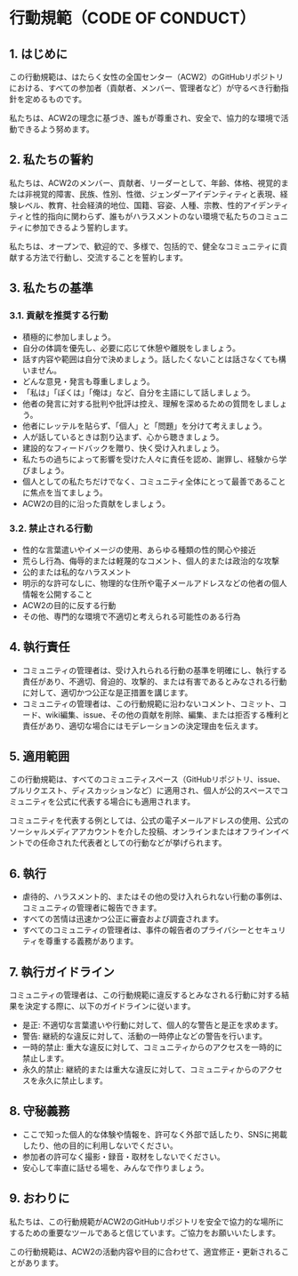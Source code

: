 # 行動規範（CODE OF CONDUCT）

## 1. はじめに

この行動規範は、はたらく女性の全国センター（ACW2）のGitHubリポジトリにおける、すべての参加者（貢献者、メンバー、管理者など）が守るべき行動指針を定めるものです。

私たちは、ACW2の理念に基づき、誰もが尊重され、安全で、協力的な環境で活動できるよう努めます。

## 2. 私たちの誓約

私たちは、ACW2のメンバー、貢献者、リーダーとして、年齢、体格、視覚的または非視覚的障害、民族、性別、性徴、ジェンダーアイデンティティと表現、経験レベル、教育、社会経済的地位、国籍、容姿、人種、宗教、性的アイデンティティと性的指向に関わらず、誰もがハラスメントのない環境で私たちのコミュニティに参加できるよう誓約します。

私たちは、オープンで、歓迎的で、多様で、包括的で、健全なコミュニティに貢献する方法で行動し、交流することを誓約します。

## 3. 私たちの基準

### 3.1. 貢献を推奨する行動
- 積極的に参加しましょう。
- 自分の体調を優先し、必要に応じて休憩や離脱をしましょう。
- 話す内容や範囲は自分で決めましょう。話したくないことは話さなくても構いません。
- どんな意見・発言も尊重しましょう。
- 「私は」「ぼくは」「俺は」など、自分を主語にして話しましょう。
- 他者の発言に対する批判や批評は控え、理解を深めるための質問をしましょう。
- 他者にレッテルを貼らず、「個人」と「問題」を分けて考えましょう。
- 人が話しているときは割り込まず、心から聴きましょう。
- 建設的なフィードバックを贈り、快く受け入れましょう。
- 私たちの過ちによって影響を受けた人々に責任を認め、謝罪し、経験から学びましょう。
- 個人としての私たちだけでなく、コミュニティ全体にとって最善であることに焦点を当てましょう。
- ACW2の目的に沿った貢献をしましょう。

### 3.2. 禁止される行動
- 性的な言葉遣いやイメージの使用、あらゆる種類の性的関心や接近
- 荒らし行為、侮辱的または軽蔑的なコメント、個人的または政治的な攻撃
- 公的または私的なハラスメント
- 明示的な許可なしに、物理的な住所や電子メールアドレスなどの他者の個人情報を公開すること
- ACW2の目的に反する行動
- その他、専門的な環境で不適切と考えられる可能性のある行為

## 4. 執行責任
- コミュニティの管理者は、受け入れられる行動の基準を明確にし、執行する責任があり、不適切、脅迫的、攻撃的、または有害であるとみなされる行動に対して、適切かつ公正な是正措置を講じます。
- コミュニティの管理者は、この行動規範に沿わないコメント、コミット、コード、wiki編集、issue、その他の貢献を削除、編集、または拒否する権利と責任があり、適切な場合にはモデレーションの決定理由を伝えます。

## 5. 適用範囲
この行動規範は、すべてのコミュニティスペース（GitHubリポジトリ、issue、プルリクエスト、ディスカッションなど）に適用され、個人が公的スペースでコミュニティを公式に代表する場合にも適用されます。

コミュニティを代表する例としては、公式の電子メールアドレスの使用、公式のソーシャルメディアアカウントを介した投稿、オンラインまたはオフラインイベントでの任命された代表者としての行動などが挙げられます。

## 6. 執行
- 虐待的、ハラスメント的、またはその他の受け入れられない行動の事例は、コミュニティの管理者に報告できます。
- すべての苦情は迅速かつ公正に審査および調査されます。
- すべてのコミュニティの管理者は、事件の報告者のプライバシーとセキュリティを尊重する義務があります。

## 7. 執行ガイドライン

コミュニティの管理者は、この行動規範に違反するとみなされる行動に対する結果を決定する際に、以下のガイドラインに従います。

- 是正: 不適切な言葉遣いや行動に対して、個人的な警告と是正を求めます。
- 警告: 継続的な違反に対して、活動の一時停止などの警告を行います。
- 一時的禁止: 重大な違反に対して、コミュニティからのアクセスを一時的に禁止します。
- 永久的禁止: 継続的または重大な違反に対して、コミュニティからのアクセスを永久に禁止します。

## 8. 守秘義務
- ここで知った個人的な体験や情報を、許可なく外部で話したり、SNSに掲載したり、他の目的に利用しないでください。
- 参加者の許可なく撮影・録音・取材をしないでください。
- 安心して率直に話せる場を、みんなで作りましょう。

## 9. おわりに

私たちは、この行動規範がACW2のGitHubリポジトリを安全で協力的な場所にするための重要なツールであると信じています。ご協力をお願いいたします。

この行動規範は、ACW2の活動内容や目的に合わせて、適宜修正・更新されることがあります。
